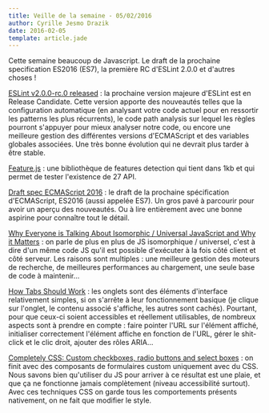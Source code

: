 ```yaml
---
title: Veille de la semaine - 05/02/2016
author: Cyrille Jesmo Drazik
date: 2016-02-05
template: article.jade
---
```


Cette semaine beaucoup de Javascript. Le draft de la prochaine specification ES2016 (ES7), la première RC d'ESLint 2.0.0 et d'autres choses !

<span class="more"></span>

[ESLint v2.0.0-rc.0 released](http://eslint.org/blog/2016/02/eslint-v2.0.0-rc.0-released) : la prochaine version majeure d'ESLint est en Release Candidate. Cette version apporte des nouveautés telles que la configuration automatique (en analysant votre code actuel pour en ressortir les patterns les plus récurrents), le code path analysis sur lequel les règles pourront s'appuyer pour mieux analyser notre code, ou encore une meilleure gestion des différentes versions d'ECMAScript et des variables globales associées. Une très bonne évolution qui ne devrait plus tarder à être stable.

[Feature.js](http://featurejs.com/) : une bibliothèque de features detection qui tient dans 1kb et qui permet de tester l'existence de 27 API.

[Draft spec ECMAScript 2016](https://tc39.github.io/ecma262/) : le draft de la prochaine spécification d'ECMAScript, ES2016 (aussi appelée ES7). Un gros pavé à parcourir pour avoir un aperçu des nouveautés. Ou à lire entièrement avec une bonne aspirine pour connaître tout le détail.

[Why Everyone is Talking About Isomorphic / Universal JavaScript and Why it Matters](http://www.capitalone.io/blog/why-is-everyone-talking-about-isomorphic-javascript/) : on parle de plus en plus de JS isomorphique / universel, c'est à dire d'un même code JS qu'il est possible d'exécuter à la fois côté client et côté serveur. Les raisons sont multiples : une meilleure gestion des moteurs de recherche, de meilleures performances au chargement, une seule base de code à maintenir...

[How Tabs Should Work](https://24ways.org/2015/how-tabs-should-work/) : les onglets sont des éléments d'interface relativement simples, si on s'arrête à leur fonctionnement basique (je clique sur l'onglet, le contenu associé s'affiche, les autres sont cachés). Pourtant, pour que ceux-ci soient accessibles et réellement utilisables, de nombreux aspects sont à prendre en compte : faire pointer l'URL sur l'élément affiché, initialiser correctement l'élément affiche en fonction de l'URL, gérer le shit-click et le clic droit, ajouter des rôles ARIA...

[Completely CSS: Custom checkboxes, radio buttons and select boxes](http://kyusuf.com/post/completely-css-custom-checkbox-radio-buttons-and-select-boxes) : on finit avec des composants de formulaires custom uniquement avec du CSS. Nous savons bien qu'utiliser du JS pour arriver à ce résultat est une plaie, et que ça ne fonctionne jamais complètement (niveau accessibilité surtout). Avec ces techniques CSS on garde tous les comportements présents nativement, on ne fait que modifier le style.
